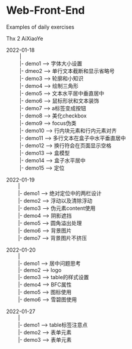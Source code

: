 # Web-Front-End
Examples of daily exercises

Thx 2 AiXiaoYe

2022-01-18<br/>
&emsp; &emsp; |<br/>
&emsp; &emsp; |- demo1  --> 字体大小设置<br/>
&emsp; &emsp; |- dmeo2  --> 单行文本截断和显示省略号<br/>
&emsp; &emsp; |- demo3  --> 轮廓和小知识<br/>
&emsp; &emsp; |- demo4  --> 绘制三角形<br/>
&emsp; &emsp; |- demo5  --> 文本水平居中垂直居中<br/>
&emsp; &emsp; |- demo6  --> 鼠标形状和文本装饰<br/>
&emsp; &emsp; |- demo7  --> a标签变成按钮<br/>
&emsp; &emsp; |- demo8  --> 美化checkbox<br/>
&emsp; &emsp; |- demo9  --> focus伪类<br/>
&emsp; &emsp; |- demo10 --> 行内块元素和行内元素对齐<br/>
&emsp; &emsp; |- demo11 --> 多行文本在盒子中水平垂直居中<br/>
&emsp; &emsp; |- demo12 --> 换行符会在页面显示空格<br/>
&emsp; &emsp; |- demo13 --> 盒模型<br/>
&emsp; &emsp; |- demo14 --> 盒子水平居中<br/>
&emsp; &emsp; |- demo15 --> 定位<br/>

2022-01-19<br/>
&emsp; &emsp;|<br/>
&emsp; &emsp;|- demo1  --> 绝对定位中的两栏设计<br/>
&emsp; &emsp;|- demo2  --> 浮动以及清除浮动<br/>
&emsp; &emsp;|- demo3  --> 伪元素content使用<br/>
&emsp; &emsp;|- demo4  --> 阴影遮挡<br/>
&emsp; &emsp;|- demo5  --> 圆角溢出处理<br/>
&emsp; &emsp;|- demo6  --> 背景图片<br/>
&emsp; &emsp;|- demo7  --> 背景图片不挤压<br/>

2022-01-20<br/>
&emsp; &emsp;|<br/>
&emsp; &emsp;|- demo1  --> 居中问题思考<br/>
&emsp; &emsp;|- demo2  --> logo<br/>
&emsp; &emsp;|- demo3  --> table的样式设置<br/>
&emsp; &emsp;|- demo4  --> BFC属性<br/>
&emsp; &emsp;|- demo5  --> 图标使用<br/>
&emsp; &emsp;|- demo6  --> 雪碧图使用<br/>

2022-01-27<br/>
&emsp; &emsp;|<br/>
&emsp; &emsp;|- demo1  --> table标签注意点<br/>
&emsp; &emsp;|- demo2  --> 表单元素<br/>
&emsp; &emsp;|- demo3  --> 表单元素<br/>
